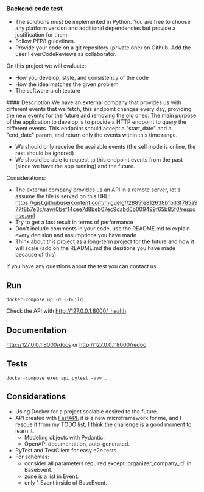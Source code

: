 ### Backend code test
- The solutions must be implemented in Python. You are free to choose any platform
version and additional dependencies but provide a justification for them.
- Follow PEP8 guidelines.
- Provide your code on a git repository (private one) on Github. Add the user FeverCodeReviews
as collaborator.

On this project we will evaluate:
- How you develop, style, and consistency of the code
- How the idea matches the given problem
- The software architecture

#### Description
We have an external company that provides us with different events that we fetch, this endpoint
changes every day, providing the new events for the future and removing the old ones.
The main purpose of the application to develop is to provide a HTTP endpoint to query the different events. This endpoint should accept a "start_date" and a "end_date" param, and return only the events within this time range.
- We should only receive the available events (the sell mode is online, the rest should be ignored)
- We should be able to request to this endpoint events from the past (since we have the app
running) and the future.

Considerations:
- The external company provides us an API in a remote server, let's assume the file is served on
this URL:
https://gist.githubusercontent.com/miguelgf/2885fe812638bfb33f785a977f8b7e3c/raw/0bef14cee7d8beb07ec9dabd6b009499f65b85f0/response.xml
- Try to get a fast result in terms of performance
- Don't include comments in your code, use the README.md to explain every decision and
assumptions you have made
- Think about this project as a long-term project for the future and how it will scale (add on the README.md the desitions you have made because of this)

If you have any questions about the test you can contact us


## Run
```shell script
docker-compose up -d --build
```

Check the API with http://127.0.0.1:8000/_health


## Documentation

http://127.0.0.1:8000/docs or http://127.0.0.1:8000/redoc

## Tests
```shell script
docker-compose exec api pytest -vvv .
```


## Considerations
* Using Docker for a project scalable desired to the future.
* API created with [FastAPI](https://fastapi.tiangolo.com), it is a new microframework for me, and I rescue it
 from my TODO list, I think the challenge is a good moment to learn it.
    * Modeling objects with Pydantic.
    * OpenAPI documentation, auto-generated.
* PyTest and TestClient for easy e2e tests.
* For schemas:
    - consider all parameters required except 'organizer_company_id' in BaseEvent.
    - zone is a list in Event.
    - only 1 Event inside of BaseEvent.
